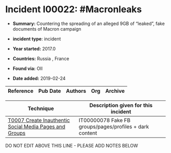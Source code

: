# Incident I00022: #Macronleaks

* **Summary:** Countering the spreading of an alleged 9GB of “leaked”, fake documents of Macron campaign

* **incident type**: incident

* **Year started:** 2017.0

* **Countries:** Russia , France

* **Found via:** OII

* **Date added:** 2019-02-24


| Reference | Pub Date | Authors | Org | Archive |
| --------- | -------- | ------- | --- | ------- |

 

| Technique | Description given for this incident |
| --------- | ------------------------- |
| [T0007 Create Inauthentic Social Media Pages and Groups](../../generated_pages/techniques/T0007.md) | IT00000078 Fake FB groups/pages/profiles + dark content |


DO NOT EDIT ABOVE THIS LINE - PLEASE ADD NOTES BELOW